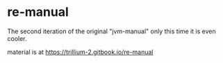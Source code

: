 # re-manual
The second iteration of the original "jvm-manual" only this time it is even cooler.

material is at https://trillium-2.gitbook.io/re-manual
